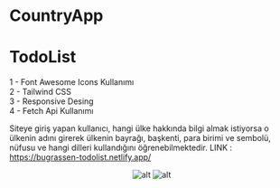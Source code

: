 # CountryApp
# TodoList
1 - Font Awesome Icons Kullanımı   
2 - Tailwind CSS   
3 - Responsive Desing  
4 - Fetch Api Kullanımı 

Siteye giriş yapan kullanıcı,  hangi ülke hakkında bilgi almak istiyorsa o ülkenin adını girerek ülkenin bayrağı, başkenti, para birimi ve sembolü, nüfusu ve hangi dilleri kullandığını öğrenebilmektedir. 
LINK : https://bugrassen-todolist.netlify.app/

<div align="center">
    <img src="https://www.resimupload.org/images/2023/08/16/cotnr.md.png" alt="alt" style="max-width: 100%; height: auto;">
    <img src="https://www.resimupload.org/images/2023/08/16/country.md.png" alt="alt" style="max-width: 100%; height: auto;">
</div>

